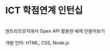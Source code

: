 
<H1>ICT 학점연계 인턴십</H1> 

<br>원트리즈뮤직에서 Open API 활용한 예제 만들어보기 </br>
<br> 개발 언어: HTML, CSS, Node.js </br>
